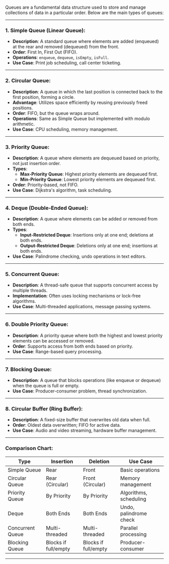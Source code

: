 Queues are a fundamental data structure used to store and manage collections of data in a particular order. Below are the main types of queues:

---

### **1. Simple Queue (Linear Queue):**
- **Description**: A standard queue where elements are added (enqueued) at the rear and removed (dequeued) from the front.
- **Order**: First In, First Out (FIFO).
- **Operations**: `enqueue`, `dequeue`, `isEmpty`, `isFull`.
- **Use Case**: Print job scheduling, call center ticketing.

---

### **2. Circular Queue:**
- **Description**: A queue in which the last position is connected back to the first position, forming a circle.
- **Advantage**: Utilizes space efficiently by reusing previously freed positions.
- **Order**: FIFO, but the queue wraps around.
- **Operations**: Same as Simple Queue but implemented with modulo arithmetic.
- **Use Case**: CPU scheduling, memory management.

---

### **3. Priority Queue:**
- **Description**: A queue where elements are dequeued based on priority, not just insertion order.
- **Types**:
  - **Max-Priority Queue**: Highest priority elements are dequeued first.
  - **Min-Priority Queue**: Lowest priority elements are dequeued first.
- **Order**: Priority-based, not FIFO.
- **Use Case**: Dijkstra's algorithm, task scheduling.

---

### **4. Deque (Double-Ended Queue):**
- **Description**: A queue where elements can be added or removed from both ends.
- **Types**:
  - **Input-Restricted Deque**: Insertions only at one end; deletions at both ends.
  - **Output-Restricted Deque**: Deletions only at one end; insertions at both ends.
- **Use Case**: Palindrome checking, undo operations in text editors.

---

### **5. Concurrent Queue:**
- **Description**: A thread-safe queue that supports concurrent access by multiple threads.
- **Implementation**: Often uses locking mechanisms or lock-free algorithms.
- **Use Case**: Multi-threaded applications, message passing systems.

---

### **6. Double Priority Queue:**
- **Description**: A priority queue where both the highest and lowest priority elements can be accessed or removed.
- **Order**: Supports access from both ends based on priority.
- **Use Case**: Range-based query processing.

---

### **7. Blocking Queue:**
- **Description**: A queue that blocks operations (like enqueue or dequeue) when the queue is full or empty.
- **Use Case**: Producer-consumer problem, thread synchronization.

---

### **8. Circular Buffer (Ring Buffer):**
- **Description**: A fixed-size buffer that overwrites old data when full.
- **Order**: Oldest data overwritten; FIFO for active data.
- **Use Case**: Audio and video streaming, hardware buffer management.

---

### **Comparison Chart**:

| **Type**             | **Insertion**        | **Deletion**          | **Use Case**            |
|-----------------------|----------------------|------------------------|-------------------------|
| Simple Queue          | Rear                | Front                 | Basic operations        |
| Circular Queue        | Rear (Circular)     | Front (Circular)      | Memory management       |
| Priority Queue        | By Priority         | By Priority           | Algorithms, scheduling  |
| Deque                 | Both Ends           | Both Ends             | Undo, palindrome check  |
| Concurrent Queue      | Multi-threaded      | Multi-threaded        | Parallel processing     |
| Blocking Queue        | Blocks if full/empty| Blocks if full/empty  | Producer-consumer       |

---
